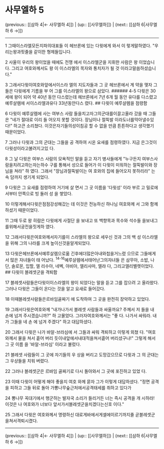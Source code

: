 # 사무엘하 5

(previous:: [[삼하 4|← 사무엘하 4]]) | (up:: [[사무엘하]]) | (next:: [[삼하 6|사무엘하 6 →]])

***




1 
그때이스라엘모든지파의대표들 이 헤브론에 있는 다윗에게 와서 이 렇게말하였다. "우리는왕과핏줄을 같이한 형제들입니다. 



2 
사울이 우리의 왕이었을 때에도 전쟁 에서 이스라엘군을 지휘한 사람은 왕 이었습니다. 그리고 여호와께서도 왕 이 이스라엘의 목자와 통치자가 될 것 이라고말씀하셨습니다." 



3 
그래서다윗이여호와앞에서이스라 엘의 지도자들과 그 곳 헤브론에서 계 약을 맺자 그들은 다윗에게 기름을 부 어 그를 이스라엘의 왕으로 삼았다. ###### 4-5 다윗은 30세에 왕이 되어 약 40년 동안 다스렸는데 헤브론에서 7년 6개 월 동안 유다를 다스렸고 예루살렘에 서이스라엘과유다 33년동안다스 렸다. ## 다윗이 예루살렘을 점령함 



6 
다윗이 예루살렘에 사는 여부스 사람 들을치고자그의군대를이끌고올라 갔을 때 그들은 "네가 절대로 이리 들 어오지 못할 것이다. 장님이나 절뚝발 이라도너를막아낼수있다!" 하고큰 소리쳤다. 이것은자기들의성이침공 할 수 없을 만큼 튼튼하다고 생각했기 때문이었다. 



7 
그러나 다윗과 그의 군대는 그들을 공 격하여 시온 요새를 점령하였다. 지금 은그것이다윗성이라고불려지고있 다. 



8 
그 날 다윗은 여부스 사람의 모욕적인 말을 듣고 자기 병사들에게 "누구든지 여부스사람을치려고하는자는하수 구를 통해서 성으로 들어가 이 다윗이 미워하는 절뚝발이와 장님을 쳐라" 하 였다. 그래서 "장님과절뚝발이는 여 호와의 집에 들어오지 못하리라" 는 속 담까지 생기게 되었다. 



9 
다윗은 그 요새를 점령하여 거기에 살 면서 그 곳 이름을 '다윗성' 이라 부르 고 밀로에서부터 안쪽으로 빙 둘러 성 을 쌓았다. 



10 
이렇게해서다윗은점점강성해갔는 데 이것은 전능하신 하나님 여호와께 서 그와 함께하셨기 때문이었다. 



11 
그때 두로 왕 히람은 다윗에게 사절단 을 보내고 또 백향목과 목수와 석수들 을보내그를위해서궁전을짓게하 였다. 



12 
그래서다윗은여호와께서자기를이 스라엘의 왕으로 세우신 것과 그의 백 성 이스라엘을 위해 그의 나라를 크게 높이신것을알게되었다. 



13 
다윗은헤브론에서예루살렘으로옮 긴후에더많은아내와첩을거느렸 으므로 그들에게서 많은 자녀들이 태 어났다. <sup class="versenum">14-16</sup>예루살렘에서태어난그의자녀들 은 삼무아, 소밥, 나단, 솔로몬, 입할, 엘 리수아, 네벡, 야비아, 엘리사마, 엘랴 다, 그리고엘리벨렛이었다. ## 다윗이 블레셋군을 격퇴함 



17 
블레셋사람들은다윗이이스라엘의 왕이 되었다는 말을 듣고 그를 잡으려 고 올라왔다. 그러나 다윗은 그들이 온다는 것을 알고 요새로 들어갔다. 



18 
이때블레셋사람들은르바임골짜기 에 도착하여 그 곳을 완전히 장악하고 있었다. 



19 
그래서다윗은여호와께 "내가나가서 블레셋 사람들과 싸울까요? 주께서 저 들을 내 손에 넘겨 주시겠습니까?" 하 고물었다. 그러자여호와께서는 "좋 다. 나가서 싸워라. 내가 그들을 네 손 에 넘겨 주겠다" 하고 대답하셨다. 



20 
그래서 다윗은 나가 바알-브라심에 서 그들과 싸워 격퇴하고 이렇게 외쳤 다. "여호와께서 물을 쳐서 흩어 버리 듯이내앞에서내대적을쳐서흩어 버리셨구나!" 그렇게 해서 그 곳 이름 을 '바알-브라심' 이라고 불렀다. 



21 
블레셋 사람들이 그 곳에 자기들의 우 상을 버리고 도망갔으므로 다윗과 그 의 군대는 그 우상들을 치워 버렸다. 



22 
그러나 블레셋군은 르바임 골짜기로 다시 돌아와서 그 곳에 포진하고 있었 다. 



23 
이때 다윗이 어떻게 해야 좋을지 여호 와께 묻자 그가 이렇게 대답하셨다. "정면 공격을 피하고 그들 뒤로 돌아 가뽕나무숲근처에서공격태세를 취하고 있다가 



24 
뽕나무 꼭대기에서 행군하는 발자국 소리가 들리거든 너는 즉시 공격을 개 시하라! 이것은 나 여호와가 너보다 앞서가서블레셋군을치겠다는신호 이다." 



25 
그래서 다윗은 여호와께서 명령하신 대로게바에서게셀에이르기까지줄 곧블레셋군을쳐서격퇴시켰다.

***

(previous:: [[삼하 4|← 사무엘하 4]]) | (up:: [[사무엘하]]) | (next:: [[삼하 6|사무엘하 6 →]])
